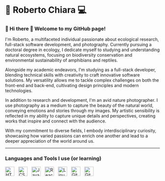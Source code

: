 # 🐸 Roberto Chiara 💻

### 🦎 Hi there 👋 Welcome to my GitHub page!

I'm Roberto, a multifaceted individual passionate about ecological research, full-stack software development, and photography. Currently pursuing a doctoral degree in ecology, I dedicate myself to studying and understanding natural ecosystems, focusing on biodiversity conservation and environmental sustainability of amphibians and reptiles.

Alongside my academic endeavors, I'm studying as a full-stack developer, blending technical skills with creativity to craft innovative software solutions. My versatility allows me to tackle complex challenges on both the front-end and back-end, cultivating design principles and modern technologies.

In addition to research and development, I'm an avid nature photographer. I use photography as a medium to capture the beauty of the natural world, conveying emotions and stories through my images. My artistic sensibility is reflected in my ability to capture unique details and perspectives, creating works that inspire and connect with the audience.

With my commitment to diverse fields, I embody interdisciplinary curiosity, showcasing how varied passions can enrich one another and lead to a deeper appreciation of the world around us.

---

### Languages and Tools I use (or learning)

<img align="left" alt="HTML" width="30px" style="padding-right:10px;" src="https://cdn.jsdelivr.net/gh/devicons/devicon/icons/html5/html5-plain.svg" />
<img align="left" alt="CSS" width="30px" style="padding-right:10px;" src="https://cdn.jsdelivr.net/gh/devicons/devicon/icons/css3/css3-plain.svg" />
<img align="left" alt="JavaScript" width="30px" style="padding-right:10px;" src="https://cdn.jsdelivr.net/gh/devicons/devicon/icons/javascript/javascript-plain.svg" />
<img align="left" alt="React" width="30px" style="padding-right:10px;" src="https://cdn.jsdelivr.net/gh/devicons/devicon/icons/react/react-original.svg" />
<img align="left" alt="Linux" width="30px" style="padding-right:10px;" src="https://cdn.jsdelivr.net/gh/devicons/devicon/icons/linux/linux-original.svg" />
<img align="left" alt="GitHub" width="30px" style="padding-right:10px;" src="https://cdn.jsdelivr.net/gh/devicons/devicon/icons/github/github-original.svg" />
<img align="left" alt="Git" width="30px" style="padding-right:10px;" src="https://cdn.jsdelivr.net/gh/devicons/devicon/icons/git/git-original.svg" />
